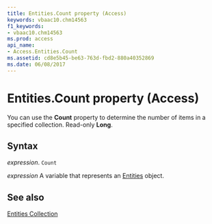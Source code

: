 ```yaml
---
title: Entities.Count property (Access)
keywords: vbaac10.chm14563
f1_keywords:
- vbaac10.chm14563
ms.prod: access
api_name:
- Access.Entities.Count
ms.assetid: cd8e5b45-be63-763d-fbd2-880a40352869
ms.date: 06/08/2017
---
```



# Entities.Count property (Access)

You can use the  **Count** property to determine the number of items in a specified collection. Read-only **Long**.


## Syntax

 _expression_. `Count`

 _expression_ A variable that represents an [Entities](Access.Entities.md) object.


## See also


[Entities Collection](Access.Entities.md)

